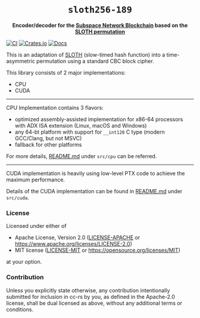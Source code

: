 <div align="center">
  <h1><code>sloth256-189</code></h1>
  <strong>Encoder/decoder for the <a href="https://subspace.network/">Subspace Network Blockchain</a> based on the <a href="https://eprint.iacr.org/2015/366">SLOTH permutation</a></strong>
</div>

[![CI](https://github.com/subspace/sloth256-189/actions/workflows/ci.yaml/badge.svg)](https://github.com/subspace/sloth256-189/actions/workflows/ci.yaml)
[![Crates.io](https://img.shields.io/crates/v/sloth256-189)](https://crates.io/crates/sloth256-189)
[![Docs](https://img.shields.io/badge/docs-latest-blue.svg)](https://docs.rs/sloth256-189)

This is an adaptation of [SLOTH](https://eprint.iacr.org/2015/366) (slow-timed hash function) into a time-asymmetric
permutation using a standard CBC block cipher.

This library consists of 2 major implementations:
- CPU
- CUDA

---

CPU Implementation contains 3 flavors:
* optimized assembly-assisted implementation for x86-64 processors with ADX ISA extension (Linux, macOS and Windows)
* any 64-bt platform with support for `__int128` C type (modern GCC/Clang, but not MSVC)
* fallback for other platforms

For more details, [README.md](src/cpu/README.md) under `src/cpu` can be referred.

---

CUDA implementation is heavily using low-level PTX code to achieve the maximum performance.

Details of the CUDA implementation can be found in 
[README.md](src/cuda/README.md) under `src/cuda`.

### License

Licensed under either of

- Apache License, Version 2.0 ([LICENSE-APACHE](LICENSE-APACHE) or
  https://www.apache.org/licenses/LICENSE-2.0)
- MIT license ([LICENSE-MIT](LICENSE-MIT) or
  https://opensource.org/licenses/MIT)

at your option.

### Contribution

Unless you explicitly state otherwise, any contribution intentionally submitted
for inclusion in cc-rs by you, as defined in the Apache-2.0 license, shall be
dual licensed as above, without any additional terms or conditions.

